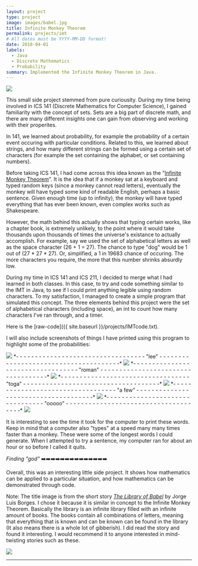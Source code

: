 ```yaml
---
layout: project
type: project
image: images/babel.jpg
title: Infinite Monkey Theorem
permalink: projects/imt
# All dates must be YYYY-MM-DD format!
date: 2018-04-01
labels:
  - Java
  - Discrete Mathematics
  - Probability
summary: Implemented the Infinite Monkey Theorem in Java.
---
```


<img class="ui medium right floated rounded image" src="../images/monkey.jpg">

This small side project stemmed from pure curiousity. During my time being involved in ICS 141 (Discrete Mathematics for Computer Science), I gained familiarity with the concept of sets. Sets are a big part of discrete math, and there are many different insights one can gain from observing and working with their properites. 

In 141, we learned about probability, for example the probability of a certain event occuring with particular conditions. Related to this, we learned about strings, and how many different strings can be formed using a certain set of characters (for example the set containing the alphabet, or set containing numbers). 

Before taking ICS 141, I had come across this idea known as the "[Infinite Monkey Theorem](https://en.wikipedia.org/wiki/Infinite_monkey_theorem)". It is the idea that if a monkey sat at a keyboard and typed random keys (since a monkey cannot read letters), eventually the monkey will have typed some kind of readable English, perhaps a basic sentence. Given enough time (up to infinity), the monkey will have typed everything that has ever been known, even complex works such as Shakespeare. 

However, the math behind this actually shows that typing certain works, like a chapter book, is extremely unlikely, to the point where it would take thousands upon thousands of times the universe's existance to actually accomplish. For example, say we used the set of alphabetical letters as well as the space character (26 + 1 = 27). The chance to type "dog" would be 1 out of (27 * 27 * 27). Or, simplified, a 1 in 19683 chance of occuring. The more characters you require, the more that this number shrinks absurdly low. 

During my time in ICS 141 and ICS 211, I decided to merge what I had learned in both classes. In this case, to try and code something similar to the IMT in Java, to see if I could print anything legible using random characters. To my satisfaction, I managed to create a simple program that simulated this concept. The three elements behind this project were the set of alphabetical characters (including space), an int to count how many characters I've ran through, and a timer.

Here is the [raw-code]({{ site.baseurl }}/projects/IMTcode.txt).

I will also include screenshots of things I have printed using this program to highlight some of the probabilities:


  <img class="ui image" src="../images/lee.png">
  *- - - - - - - - - - - - - - - - - - - - - - - - - - - - - - - - - - "lee" - - - - - - - - - - - - - - - - - - - - - - - - - - - - - - - - - - - - - -*
  
  <img class="ui image" src="../images/roman.png">
  *- - - - - - - - - - - - - - - - - - - - - - - - - - - - - - - - - - "roman" - - - - - - - - - - - - - - - - - - - - - - - - - - - - - - - - - - -*
  
  <img class="ui image" src="../images/toga.png">
  *- - - - - - - - - - - - - - - - - - - - - - - - - - - - - - - - - - "toga" - - - - - - - - - - - - - - - - - - - - - - - - - - - - - - - - - - - -*
  
  <img class="ui image" src="../images/a few.png">
  *- - - - - - - - - - - - - - - - - - - - - - - - - - - - - - - - - - "a few" - - - - - - - - - - - - - - - - - - - - - - - - - - - - - - - - - - - - -*
  
  <img class="ui image" src="../images/ooooo.png">
  *- - - - - - - - - - - - - - - - - - - - - - - - - - - - - - - - "ooooo" - - - - - - - - - - - - - - - - - - - - - - - - - - - - - - - - - - - - -* 
  
  
<img class="ui medium right floated rounded image" src="../images/godsearch.gif">


It is interesting to see the time it took for the computer to print these words. Keep in mind that a computer also "types" at a speed many many times faster than a monkey. These were some of the longest words I could generate. When I attempted to try a sentence, my computer ran for about an hour or so before I called it quits. 

*Finding "god"* ➡️➡️➡️➡️➡️➡️➡️➡️➡️➡️➡️➡️➡️➡️

Overall, this was an interesting little side project. It shows how mathematics can be applied to a particular situation, and how mathematics can be demonstrated through code.

Note: The title image is from the short story *[The Library of Babel](https://maskofreason.files.wordpress.com/2011/02/the-library-of-babel-by-jorge-luis-borges.pdf)* by Jorge Luis Borges. I chose it because it is similar in concept to the Infinite Monkey Theorem. Basically the library is an infinite library filled with an infinite amount of books. The books contain all combinations of letters, meaning that everything that is known and can be known can be found in the library (It also means there is a whole lot of gibberish). I did read the story and found it interesting. I would recommend it to anyone interested in mind-twisting stories such as these.


<img class="ui floated rounded image" src="../images/library.jpg">
 

_____________________________________________________________________________________






